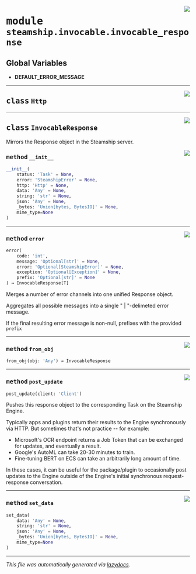 <!-- markdownlint-disable -->

<a href="https://github.com/steamship-core/python-client/tree/main/src/steamship/invocable/invocable_response.py#L0"><img align="right" style="float:right;" src="https://img.shields.io/badge/-source-cccccc?style=flat-square"></a>

# <kbd>module</kbd> `steamship.invocable.invocable_response`




**Global Variables**
---------------
- **DEFAULT_ERROR_MESSAGE**


---

<a href="https://github.com/steamship-core/python-client/tree/main/src/steamship/invocable/invocable_response.py#L19"><img align="right" style="float:right;" src="https://img.shields.io/badge/-source-cccccc?style=flat-square"></a>

## <kbd>class</kbd> `Http`








---

<a href="https://github.com/steamship-core/python-client/tree/main/src/steamship/invocable/invocable_response.py#L31"><img align="right" style="float:right;" src="https://img.shields.io/badge/-source-cccccc?style=flat-square"></a>

## <kbd>class</kbd> `InvocableResponse`
Mirrors the Response object in the Steamship server. 

<a href="https://github.com/steamship-core/python-client/tree/main/src/steamship/invocable/invocable_response.py#L38"><img align="right" style="float:right;" src="https://img.shields.io/badge/-source-cccccc?style=flat-square"></a>

### <kbd>method</kbd> `__init__`

```python
__init__(
    status: 'Task' = None,
    error: 'SteamshipError' = None,
    http: 'Http' = None,
    data: 'Any' = None,
    string: 'str' = None,
    json: 'Any' = None,
    _bytes: 'Union[bytes, BytesIO]' = None,
    mime_type=None
)
```








---

<a href="https://github.com/steamship-core/python-client/tree/main/src/steamship/invocable/invocable_response.py#L116"><img align="right" style="float:right;" src="https://img.shields.io/badge/-source-cccccc?style=flat-square"></a>

### <kbd>method</kbd> `error`

```python
error(
    code: 'int',
    message: 'Optional[str]' = None,
    error: 'Optional[SteamshipError]' = None,
    exception: 'Optional[Exception]' = None,
    prefix: 'Optional[str]' = None
) → InvocableResponse[T]
```

Merges a number of error channels into one unified Response object. 

Aggregates all possible messages into a single " | "-delimeted error message. 

If the final resulting error message is non-null, prefixes with the provided `prefix` 

---

<a href="https://github.com/steamship-core/python-client/tree/main/src/steamship/invocable/invocable_response.py#L157"><img align="right" style="float:right;" src="https://img.shields.io/badge/-source-cccccc?style=flat-square"></a>

### <kbd>method</kbd> `from_obj`

```python
from_obj(obj: 'Any') → InvocableResponse
```





---

<a href="https://github.com/steamship-core/python-client/tree/main/src/steamship/invocable/invocable_response.py#L187"><img align="right" style="float:right;" src="https://img.shields.io/badge/-source-cccccc?style=flat-square"></a>

### <kbd>method</kbd> `post_update`

```python
post_update(client: 'Client')
```

Pushes this response object to the corresponding Task on the Steamship Engine. 

Typically apps and plugins return their results to the Engine synchronously via HTTP. But sometimes that's not practice -- for example: 


- Microsoft's OCR endpoint returns a Job Token that can be exchanged for updates, and eventually a result. 
- Google's AutoML can take 20-30 minutes to train. 
- Fine-tuning BERT on ECS can take an arbitrarily long amount of time. 

In these cases, it can be useful for the package/plugin to occasionally post updates to the Engine outside of the Engine's initial synchronous request-response conversation. 

---

<a href="https://github.com/steamship-core/python-client/tree/main/src/steamship/invocable/invocable_response.py#L96"><img align="right" style="float:right;" src="https://img.shields.io/badge/-source-cccccc?style=flat-square"></a>

### <kbd>method</kbd> `set_data`

```python
set_data(
    data: 'Any' = None,
    string: 'str' = None,
    json: 'Any' = None,
    _bytes: 'Union[bytes, BytesIO]' = None,
    mime_type=None
)
```








---

_This file was automatically generated via [lazydocs](https://github.com/ml-tooling/lazydocs)._
